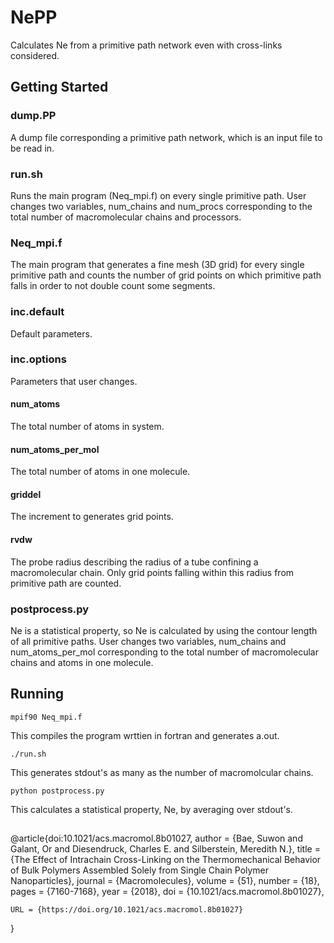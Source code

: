 # NePP

Calculates Ne from a primitive path network even with cross-links considered.

## Getting Started

### dump.PP
A dump file corresponding a primitive path network, which is an input file to be read in.

### run.sh
Runs the main program (Neq_mpi.f) on every single primitive path.
User changes two variables, num_chains and num_procs corresponding to the total number of macromolecular chains and processors.

### Neq_mpi.f
The main program that generates a fine mesh (3D grid) for every single primitive path and counts the number of grid points on which primitive path falls in order to not double count some segments.

### inc.default
Default parameters.

### inc.options
Parameters that user changes.

#### num_atoms
The total number of atoms in system.

#### num_atoms_per_mol
The total number of atoms in one molecule.

#### griddel
The increment to generates grid points.

#### rvdw
The probe radius describing the radius of a tube confining a macromolecular chain. Only grid points falling within this radius from primitive path are counted.

### postprocess.py
Ne is a statistical property, so Ne is calculated by using the contour length of all primitive paths.
User changes two variables, num_chains and num_atoms_per_mol corresponding to the total number of macromolecular chains and atoms in one molecule.

## Running
```
mpif90 Neq_mpi.f
```
This compiles the program wrttien in fortran and generates a.out.

```
./run.sh
```
This generates stdout's as many as the number of macromolcular chains.

```
python postprocess.py
```
This calculates a statistical property, Ne, by averaging over stdout's.

##
@article{doi:10.1021/acs.macromol.8b01027,
	author = {Bae, Suwon and Galant, Or and Diesendruck, Charles E. and Silberstein, Meredith N.},
	title = {The Effect of Intrachain Cross-Linking on the Thermomechanical Behavior of Bulk Polymers Assembled Solely from Single Chain Polymer Nanoparticles},
	journal = {Macromolecules},
	volume = {51},
	number = {18},
	pages = {7160-7168},
	year = {2018},
	doi = {10.1021/acs.macromol.8b01027},

	URL = {https://doi.org/10.1021/acs.macromol.8b01027}
}

